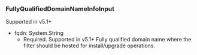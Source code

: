 ### FullyQualifiedDomainNameInfoInput
Supported in v5.1+

- fqdn: System.String
  - Required. Supported in v5.1+
      Fully qualified domain name where the filter should be hosted for install/upgrade operations.
